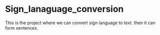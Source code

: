 # Sign_lanaguage_conversion
This is the project where we can convert sign language to text. then it can form sentences.

